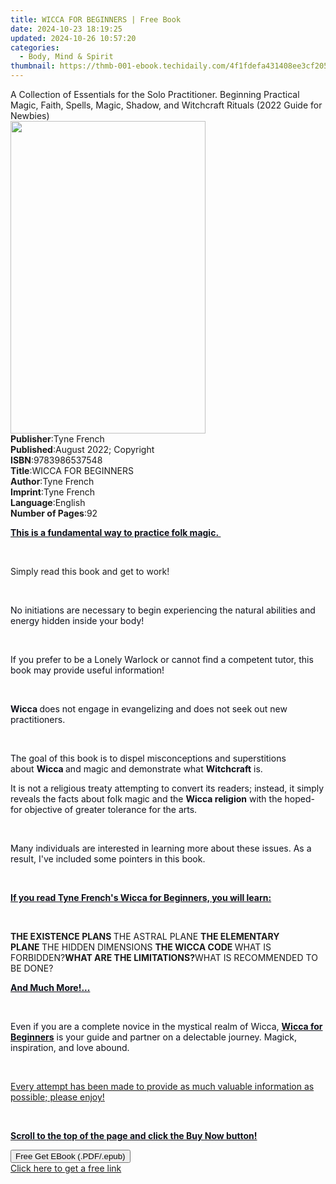 ```yaml
---
title: WICCA FOR BEGINNERS | Free Book
date: 2024-10-23 18:19:25
updated: 2024-10-26 10:57:20
categories:
  - Body, Mind & Spirit
thumbnail: https://thmb-001-ebook.techidaily.com/4f1fdefa431408ee3cf205906a7d74583035578ff54d413fc1493b0ee677ad67.jpg
---
```

<main id="book-container">
  <div class="flex flex-col">
    <div class="book-brief flex-1 py-6 px-4 sm:p-6 md:py-10 md:px-8">
      <!-- brief-->
      <div class="book-brief-main">
        A Collection of Essentials for the Solo Practitioner. Beginning
        Practical Magic, Faith, Spells, Magic, Shadow, and Witchcraft Rituals
        (2022 Guide for Newbies)
      </div>
    </div>
    <div
      class="book-meta-info flex-1 grid gap-4 col-start-1 col-end-3 row-start-1 sm:mb-6 sm:grid-cols-4 lg:gap-6 lg:col-start-2 lg:row-end-6 lg:row-span-6 lg:mb-0"
    >
      <div
        class="book-meta-info-left place-content-center mt-4 p-4 text-sm leading-6 col-start-2 col-span-2 dark:text-slate-400"
      >
        <img
          class="w-full h-500 object-cover rounded-lg sm:h-255 sm:col-span-2 lg:col-span-full"
          src="https://img-001-ebook.techidaily.com/cb0937b34b010191b7879af4389cb39a5d53e7d197a3c79331d46c964d6c6885.jpg"
          alt=""
          width="312"
          height="500"
        />
      </div>
      <div
        class="book-meta-info-right mt-2 col-start-1 row-start-2 col-span-3 self-center"
      >
        <!-- meta data  -->
        <div class="flex flex-col px-4 md:px-8">
          <div class="flex-1">
            <strong>Publisher</strong>:<span class="px-2">Tyne French</span>
          </div>
          <div class="flex-1">
            <strong>Published</strong>:<span class="px-2"
              >August 2022; Copyright</span
            >
          </div>
          <div class="flex-1">
            <strong>ISBN</strong>:<span class="px-2">9783986537548</span>
          </div>
          <div class="flex-1">
            <strong>Title</strong>:<span class="px-2">WICCA FOR BEGINNERS</span>
          </div>
          <div class="flex-1">
            <strong>Author</strong>:<span class="px-2">Tyne French</span>
          </div>
          <div class="flex-1">
            <strong>Imprint</strong>:<span class="px-2">Tyne French</span>
          </div>
          <div class="flex-1">
            <strong>Language</strong>:<span class="px-2">English</span>
          </div>
          <div class="flex-1">
            <strong>Number of Pages</strong>:<span class="px-2">92</span>
          </div>
        </div>
      </div>
    </div>
    <div class="book-description flex-1 py-6 px-4 sm:p-6 md:py-10 md:px-8">
      <div class="book-description-main">
        <div accordion-content="" id="description">
          <p>
            <strong style="color: rgb(14, 16, 26)"
              ><u
                >This is a fundamental way to practice folk magic.&nbsp;</u
              ></strong
            >
          </p>
          <p><span style="color: rgb(14, 16, 26)">&nbsp;</span></p>
          <p>Simply read this book and get to work!</p>
          <p><span style="color: rgb(14, 16, 26)">&nbsp;</span></p>
          <p>
            <span style="color: rgb(14, 16, 26)"
              >No initiations are necessary to begin experiencing the natural
              abilities and energy hidden inside your body!</span
            >
          </p>
          <p><span style="color: rgb(14, 16, 26)">&nbsp;</span></p>
          <p>
            <span style="color: rgb(14, 16, 26)"
              >If you prefer to be a Lonely Warlock or cannot find a competent
              tutor, this book may provide useful information!</span
            >
          </p>
          <p><span style="color: rgb(14, 16, 26)">&nbsp;</span></p>
          <p>
            <strong style="color: rgb(14, 16, 26)">Wicca&nbsp;</strong
            ><span style="color: rgb(14, 16, 26)"
              >does not engage in evangelizing and does not seek out new
              practitioners.</span
            >
          </p>
          <p><span style="color: rgb(14, 16, 26)">&nbsp;</span></p>
          <p>
            <span style="color: rgb(14, 16, 26)"
              >The goal of this book is to dispel misconceptions and
              superstitions about&nbsp;</span
            ><strong style="color: rgb(14, 16, 26)">Wicca&nbsp;</strong
            ><span style="color: rgb(14, 16, 26)"
              >and magic and demonstrate what&nbsp;</span
            ><strong style="color: rgb(14, 16, 26)">Witchcraft</strong
            ><span style="color: rgb(14, 16, 26)">&nbsp;is.&nbsp;</span>
          </p>
          <p>
            <span style="color: rgb(14, 16, 26)"
              >It is not a religious treaty attempting to convert its readers;
              instead, it simply reveals the facts about folk magic and
              the&nbsp;</span
            ><strong style="color: rgb(14, 16, 26)">Wicca religion</strong
            ><span style="color: rgb(14, 16, 26)"
              >&nbsp;with the hoped-for objective of greater tolerance for the
              arts.&nbsp;</span
            >
          </p>
          <p><span style="color: rgb(14, 16, 26)">&nbsp;</span></p>
          <p>
            <span style="color: rgb(14, 16, 26)"
              >Many individuals are interested in learning more about these
              issues. As a result, I've included some pointers in this
              book.&nbsp;</span
            >
          </p>
          <p><span style="color: rgb(14, 16, 26)">&nbsp;</span></p>
          <p>
            <strong style="color: rgb(14, 16, 26)"
              ><u
                >If you read Tyne French's Wicca for Beginners, you will
                learn:</u
              ></strong
            >
          </p>
          <p><span style="color: rgb(14, 16, 26)">&nbsp;</span></p>
          <strong>THE EXISTENCE PLANS&nbsp;</strong>THE ASTRAL
          PLANE&nbsp;<strong>THE ELEMENTARY PLANE&nbsp;</strong>THE HIDDEN
          DIMENSIONS&nbsp;<strong>THE WICCA CODE&nbsp;</strong>WHAT IS
          FORBIDDEN?<strong>WHAT ARE THE LIMITATIONS?</strong>WHAT IS
          RECOMMENDED TO BE DONE?
          <p>
            <strong style="color: rgb(14, 16, 26)"
              ><u>And Much More!...</u></strong
            >
          </p>
          <p><span style="color: rgb(14, 16, 26)">&nbsp;</span></p>
          <p>
            <span style="color: rgb(14, 16, 26)"
              >Even if you are a complete novice in the mystical realm of
              Wicca,&nbsp;</span
            ><strong style="color: rgb(14, 16, 26)"
              ><u>Wicca for Beginners</u></strong
            ><span style="color: rgb(14, 16, 26)"
              >&nbsp;is your guide and partner on a delectable journey. Magick,
              inspiration, and love abound.</span
            >
          </p>
          <p><span style="color: rgb(14, 16, 26)">&nbsp;</span></p>
          <p>
            <u
              >Every attempt has been made to provide as much valuable
              information as possible; please enjoy!</u
            >
          </p>
          <p><span style="color: rgb(14, 16, 26)">&nbsp;</span></p>
          <p>
            <strong style="color: rgb(14, 16, 26)"
              ><u
                >Scroll to the top of the page and click the Buy Now button!</u
              ></strong
            >
          </p>
        </div>
        <div class="accordion-fader"></div>
      </div>
    </div>
    <div class="book-excerpts flex-1 py-6 px-4 sm:p-6 md:py-10 md:px-8"></div>
    <div
      class="book-about-author flex-1 py-6 px-4 sm:p-6 md:py-10 md:px-8"
    ></div>
    <div class="book-free-get flex-1 py-6 px-4 sm:p-6 md:py-10 md:px-8">
      <button
        id="btn-free-get"
        class="bg-blue-500 hover:bg-blue-700 text-white font-bold py-2 px-4 rounded"
      >
        Free Get EBook (.PDF/.epub)
      </button>
      <div id="countdown-display" class="px-2 text-lg mt-2"></div>
      <a
        id="free-link"
        class="hidden bg-blue-500 hover:bg-blue-700 text-white font-bold py-2 px-4 rounded"
        href="https://www.ebooks.com/en-us/book/210650451/wicca-for-beginners/tyne-french/"
        target="_blank"
        >Click here to get a free link</a
      >
    </div>
    <script>
      let countdownTime = 0;
      let countdownInterval = null;
      document
        .getElementById('btn-free-get')
        .addEventListener('click', startCountdown);
      function startCountdown() {
        countdownTime = new Date().getTime() + 60000 * 3;
        countdownInterval = setInterval(updateCountdown, 1000);
        document.getElementById('btn-free-get').disabled = true;
        document
          .getElementById('btn-free-get')
          .classList.add('bg-gray-500', 'cursor-not-allowed');
      }
      function updateCountdown() {
        let currentTime = new Date().getTime();
        let timeLeft = countdownTime - currentTime;
        let secondsLeft = Math.floor(timeLeft / 1000);
        document.getElementById('countdown-display').innerHTML =
          `Remaining time: ${secondsLeft} seconds.`;
        if (secondsLeft <= 0) {
          clearInterval(countdownInterval);
          document.getElementById('btn-free-get').classList.add('hidden');
          document.getElementById('free-link').classList.remove('hidden');
          document.getElementById('countdown-display').innerHTML = '';
        }
      }
    </script>
  </div>
</main>
